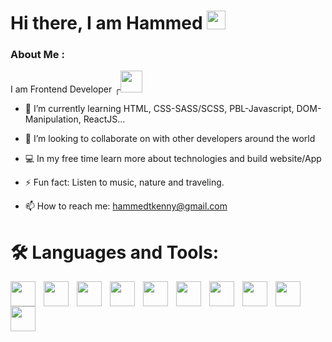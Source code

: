 

<h1> Hi there, I am Hammed <img src="https://media.giphy.com/media/hvRJCLFzcasrR4ia7z/giphy.gif" width="30"/>
</h1>


### About Me :
I am Frontend Developer ┌<img src="https://media.giphy.com/media/7FgozREBtahrxYNsYN/giphy.gif" width="35">

- 🌱 I’m currently learning HTML, CSS-SASS/SCSS, PBL-Javascript, DOM-Manipulation, ReactJS...

- 👯 I’m looking to collaborate on with other developers around the world

- 💻 In my free time learn more about technologies and build website/App

- ⚡ Fun fact: Listen to music, nature and traveling.

- 📫 How to reach me: hammedtkenny@gmail.com 


# 🛠️ Languages and Tools:

<img src="https://cdn.jsdelivr.net/gh/devicons/devicon/icons/vscode/vscode-original.svg" width="40" style="padding-right:10px;"  align="left"/>     
<img src="https://cdn.jsdelivr.net/gh/devicons/devicon/icons/git/git-original.svg" width="40"  style="padding-right:10px;" align="left"/>      
<img src="https://user-images.githubusercontent.com/3369400/139448065-39a229ba-4b06-434b-bc67-616e2ed80c8f.png" width="40"  style="padding-right:10px;" align="left"/>     
<img src="https://cdn.jsdelivr.net/gh/devicons/devicon/icons/html5/html5-original.svg" width="40" style="padding-right:10px;" align="left"/>      
<img src="https://cdn.jsdelivr.net/gh/devicons/devicon/icons/css3/css3-original.svg" width="40" style="padding-right:10px;" align="left"/>     
<img src="https://cdn.jsdelivr.net/gh/devicons/devicon/icons/bootstrap/bootstrap-original.svg" width="40" style="padding-right:10px;" align="left"/>     <img src="https://cdn.jsdelivr.net/gh/devicons/devicon/icons/sass/sass-original.svg" width="40" style="padding-right:10px;"align="left"/>      
<img src="https://cdn.jsdelivr.net/gh/devicons/devicon/icons/javascript/javascript-original.svg" width="40" style="padding-right:10px;" align="left"/>   <img src="https://cdn.jsdelivr.net/gh/devicons/devicon/icons/react/react-original.svg" width="40" style="padding-right:10px;" align="left"/>     
<img src="https://cdn.jsdelivr.net/gh/devicons/devicon/icons/nodejs/nodejs-original.svg" width="40" style="padding-right:10px;" align="left"/>  

<!-- -->




          
    
          
          
          
          


